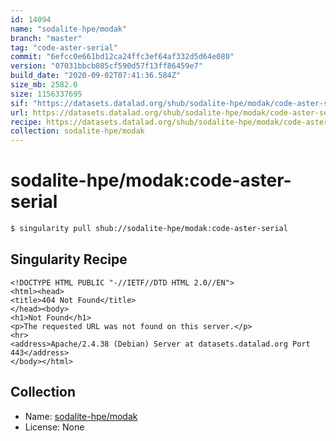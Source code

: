 ```yaml
---
id: 14094
name: "sodalite-hpe/modak"
branch: "master"
tag: "code-aster-serial"
commit: "6efcc0e661bd12ca24ffc3ef64af332d5d64e080"
version: "07031bbcb085cf590d57f13ff86459e7"
build_date: "2020-09-02T07:41:36.584Z"
size_mb: 2582.0
size: 1156337695
sif: "https://datasets.datalad.org/shub/sodalite-hpe/modak/code-aster-serial/2020-09-02-6efcc0e6-07031bbc/07031bbcb085cf590d57f13ff86459e7.sif"
url: https://datasets.datalad.org/shub/sodalite-hpe/modak/code-aster-serial/2020-09-02-6efcc0e6-07031bbc/
recipe: https://datasets.datalad.org/shub/sodalite-hpe/modak/code-aster-serial/2020-09-02-6efcc0e6-07031bbc/Singularity
collection: sodalite-hpe/modak
---
```


# sodalite-hpe/modak:code-aster-serial

```bash
$ singularity pull shub://sodalite-hpe/modak:code-aster-serial
```

## Singularity Recipe

```singularity
<!DOCTYPE HTML PUBLIC "-//IETF//DTD HTML 2.0//EN">
<html><head>
<title>404 Not Found</title>
</head><body>
<h1>Not Found</h1>
<p>The requested URL was not found on this server.</p>
<hr>
<address>Apache/2.4.38 (Debian) Server at datasets.datalad.org Port 443</address>
</body></html>
```

## Collection

 - Name: [sodalite-hpe/modak](https://github.com/sodalite-hpe/modak)
 - License: None

